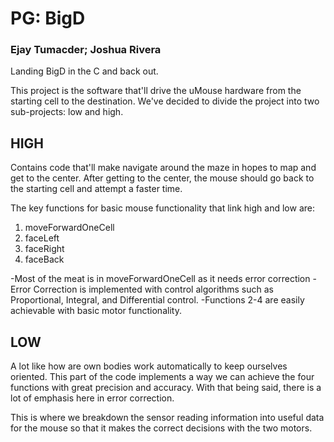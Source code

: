 # PG: BigD
### Ejay Tumacder; Joshua Rivera

Landing BigD in the C and back out.

This project is the software that'll drive the uMouse hardware from the 
starting cell to the destination. We've decided to divide the project into 
two sub-projects: low and high.

## HIGH
Contains code that'll make navigate around the maze in hopes to map and
get to the center.  After getting to the center, the mouse should go back
to the starting cell and attempt a faster time.

The key functions for basic mouse functionality that link high and low are:

1. moveForwardOneCell
2. faceLeft
3. faceRight
4. faceBack

-Most of the meat is in moveForwardOneCell as it needs error correction 
-Error Correction is implemented with control algorithms such as 
 Proportional, Integral, and  Differential control.
-Functions 2-4 are easily achievable with basic motor functionality.

## LOW
A lot like how are own bodies work automatically to keep ourselves oriented.
This part of the code implements a way we can achieve the four functions
with great precision and accuracy.  With that being said, there is a lot of
emphasis here in error correction.

This is where we breakdown the sensor reading information into useful
data for the mouse so that it makes the correct decisions with the
two motors.
